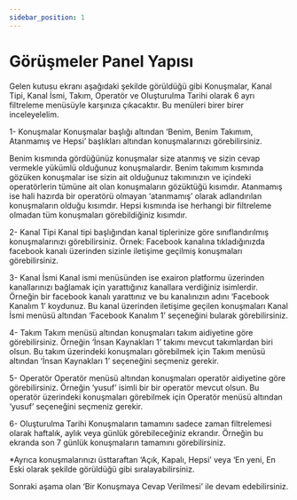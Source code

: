 ```yaml
---
sidebar_position: 1
---
```


#    Görüşmeler Panel Yapısı

Gelen kutusu ekranı aşağıdaki şekilde görüldüğü gibi Konuşmalar, Kanal Tipi, Kanal İsmi, Takım, Operatör ve Oluşturulma Tarihi olarak 6 ayrı filtreleme menüsüyle karşınıza çıkacaktır. Bu menüleri birer birer inceleyelelim.

1- Konuşmalar
Konuşmalar başlığı altından ‘Benim, Benim Takımım, Atanmamış ve Hepsi’ başlıkları altından konuşmalarınızı görebilirsiniz.

Benim kısmında gördüğünüz konuşmalar size atanmış ve sizin cevap vermekle yükümlü olduğunuz konuşmalardır. Benim takımım kısmında gözüken konuşmalar ise sizin ait olduğunuz takımınızın ve içindeki operatörlerin tümüne ait olan konuşmaların gözüktüğü kısımdır. Atanmamış ise hali hazırda bir operatörü olmayan ‘atanmamış’ olarak adlandırılan konuşmaların olduğu kısımdır. Hepsi kısmında ise herhangi bir filtreleme olmadan tüm konuşmaları görebildiğiniz kısımdır.

2- Kanal Tipi
Kanal tipi başlığından kanal tiplerinize göre sınıflandırılmış konuşmalarınızı görebilirsiniz. Örnek: Facebook kanalına tıkladığınızda facebook kanalı üzerinden sizinle iletişime geçilmiş konuşmaları görebilirsiniz.

3- Kanal İsmi
Kanal ismi menüsünden ise exairon platformu üzerinden kanallarınızı bağlamak için yarattığınız kanallara verdiğiniz isimlerdir. Örneğin bir facebook kanalı yarattınız ve bu kanalınızın adını ‘Facebook Kanalım 1’ koydunuz. Bu kanal üzerinden iletişime geçilen konuşmaları Kanal İsmi menüsü altından ‘Facebook Kanalım 1’ seçeneğini bularak görebilirsiniz.

4- Takım
Takım menüsü altından konuşmaları takım aidiyetine göre görebilirsiniz. Örneğin ‘İnsan Kaynakları 1’ takımı mevcut takımlardan biri olsun. Bu takım üzerindeki konuşmaları görebilmek için Takım menüsü altından ‘İnsan Kaynakları 1’ seçeneğini seçmeniz gerekir.

5- Operatör
Operatör menüsü altından konuşmaları operatör aidiyetine göre görebilirsiniz. Örneğin ‘yusuf’ isimli bir bir operatör mevcut olsun. Bu operatör üzerindeki konuşmaları görebilmek için Operatör menüsü altından ‘yusuf’ seçeneğini seçmeniz gerekir.

6- Oluşturulma Tarihi
Konuşmaların tamamını sadece zaman filtrelemesi olarak haftalık, aylık veya günlük görebileceğiniz ekrandır. Örneğin bu ekranda son 7 günlük konuşmaların tamamını görebilirsiniz.

*Ayrıca konuşmalarınızı üsttaraftan ‘Açık, Kapalı, Hepsi’ veya ‘En yeni, En Eski olarak şekilde görüldüğü gibi sıralayabilirsiniz.

Sonraki aşama olan ‘Bir Konuşmaya Cevap Verilmesi’ ile devam edebilirsiniz.